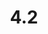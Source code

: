 ---
layout: default
title: 4.2
lang: fr
headline: |-
  Promouvoir la participation des jeunes et la sensibilisation auprès des communautés et des écoles
why: |-
  Les Affaires autochtones ont collaboré avec Actua à la création d’un programme de mentorat en STIM à l’école secondaire Gloucester ainsi qu’avec la Verna J. Kirkness Education Foundation en vue de promouvoir les disciplines des STIM auprès des élèves autochtones féminines des écoles secondaires. La Faculté d’éducation a collaboré avec Màmawi Ensemble à l’organisation de la Journée de la jeunesse pour la réconciliation, qui a réuni 250 élèves du secondaire provenant de quatre commissions scolaires à l’Université d’Ottawa; les élèves ont pu s’y renseigner sur les projets de réconciliation directement auprès de conférenciers et de mentors autochtones.

  Outre ces collaborations actuelles, on peut ouvrir des voies à l’accueil des jeunes autochtones sur le campus pendant l’été en les invitant à participer à un éventail d’activités comme un camp sportif, un camp d’alphabétisation, un club de discussion ou de rhétorique, un camp de mathématiques, etc.

  De tels camps existent déjà sur le campus, tant du côté de <a href="https://genie.uottawa.ca/programme-sensibilisation/camps-programmes-ete">la Faculté de génie</a> que de la collaboration arts et génie, ainsi que dans le cadre du <a href="https://institutdp.uottawa.ca/fr/enrichissement-personnel/programme-des-mini-cours-denrichissement">Programme des mini-cours d’enrichissement</a> offert annuellement en mai sur le campus. Tous ces programmes pourraient être adaptés à la programmation autochtone. Nous pouvons également nous associer à Parlons sciences sur le campus pour la prestation de programmes liés aux STIM à l’intention des jeunes autochtones.
when: |-
  Moyen terme
how: |-
  Chercher des occasions de mentorat et de sensibilisation auprès d’autres organismes pertinents comme Indspire, par l’entremise du Centre Michaëlle-Jean et en partenariat avec le corps professoral dans le cadre de ses activités de sensibilisation.
cost: |-
  Coût additionnel minime
who: |-
  Vice-provost aux affaires académiques/vice-recteur associé à la vie étudiante/directrice, CMJ/doyens et doyennes/vice-doyens et vice-doyennes
---